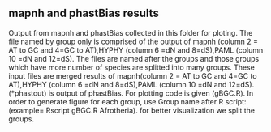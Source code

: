 ## mapnh and phastBias results
Output from mapnh and phastBias collected in this folder for ploting. The file named by group only is comprised of the output of mapnh (column 2 = AT to GC  and 4=GC to AT),HYPHY (column 6 =dN and 8=dS),PAML (column 10 =dN and 12=dS). 
The files are named after the groups and those groups which have more number of species are splitted into many groups. These input files are merged results of mapnh(column 2 = AT to GC  and 4=GC to AT),HYPHY (column 6 =dN and 8=dS),PAML (column 10 =dN and 12=dS).
(*phastout) is output of phastBias.
For plotting code is given (gBGC.R).
In order to generate figure for each group, use Group name after R script:
(example= Rscript gBGC.R Afrotheria). 
for better visualization we split the groups.
